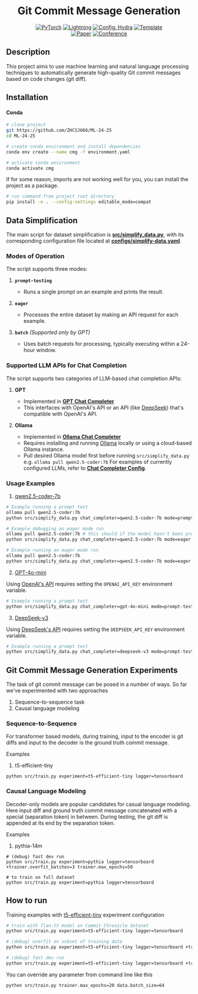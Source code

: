 <!--suppress HtmlDeprecatedAttribute -->
<div align="center">

# Git Commit Message Generation

<a href="https://pytorch.org/get-started/locally/"><img alt="PyTorch" src="https://img.shields.io/badge/PyTorch-ee4c2c?logo=pytorch&logoColor=white"></a>
<a href="https://pytorchlightning.ai/"><img alt="Lightning" src="https://img.shields.io/badge/-Lightning-792ee5?logo=pytorchlightning&logoColor=white"></a>
<a href="https://hydra.cc/"><img alt="Config: Hydra" src="https://img.shields.io/badge/Config-Hydra-89b8cd"></a>
<a href="https://github.com/ashleve/lightning-hydra-template"><img alt="Template" src="https://img.shields.io/badge/-Lightning--Hydra--Template-017F2F?style=flat&logo=github&labelColor=gray"></a><br>
[![Paper](http://img.shields.io/badge/paper-arxiv.1001.2234-B31B1B.svg)](https://www.nature.com/articles/nature14539)
[![Conference](http://img.shields.io/badge/AnyConference-year-4b44ce.svg)](https://papers.nips.cc/paper/2020)

</div>

## Description

This project aims to use machine learning and natural language processing techniques to automatically generate high-quality Git commit messages based on code changes (git diff).

## Installation

#### Conda

```bash
# clone project
git https://github.com/ZHCSJ666/ML-24-25
cd ML-24-25

# create conda environment and install dependencies
conda env create --name cmg -f environment.yaml

# activate conda environment
conda activate cmg
```

If for some reason, imports are not working well for you, you can install the project as a package.

```bash
# run command from project root directory
pip install -e . --config-settings editable_mode=compat
```

## **Data Simplification**

The main script for dataset simplification is **[src/simplify_data.py](src/simplify_data.py)**, with its corresponding configuration file located at **[configs/simplify-data.yaml](configs/simplify-data.yaml)**.

### **Modes of Operation**

The script supports three modes:

1. **`prompt-testing`**  
   - Runs a single prompt on an example and prints the result.
  
2. **`eager`**  
   - Processes the entire dataset by making an API request for each example.
  
3. **`batch`** *(Supported only by GPT)*  
   - Uses batch requests for processing, typically executing within a 24-hour window.

### **Supported LLM APIs for Chat Completion**

The script supports two categories of LLM-based chat completion APIs:

1. **GPT**  
   - Implemented in **[GPT Chat Completer](src/utils/chat_completion/gpt_chat_completer.py)**  
   - This interfaces with OpenAI's API or an API (like [DeepSeek](https://api-docs.deepseek.com/)) that's compatible
   with OpenAI's API.
  
2. **Ollama**  
   - Implemented in **[Ollama Chat Completer](src/utils/chat_completion/ollama_chat_completer.py)**  
   - Requires installing and running [Ollama](https://ollama.com/) locally or using a cloud-based Ollama instance.
   - Pull desired Ollama model first before running `src/simplify_data.py` e.g.  `ollama pull qwen2.5-coder:7b`
For examples of currently configured LLMs, refer to **[Chat Completer Config](configs/chat_completer)**.

### **Usage Examples**

1. [qwen2.5-coder-7b](configs/chat_completer/qwen2.5-coder-7b.yaml)
```bash
# Example running a prompt test
ollama pull qwen2.5-coder:7b
python src/simplify_data.py chat_completer=qwen2.5-coder-7b mode=prompt-testing split=test

# Example debugging an eager mode run
ollama pull qwen2.5-coder:7b # this should if the model hasn't been previously pulled or has been deleted
python src/simplify_data.py chat_completer=qwen2.5-coder-7b mode=eager debug_run=True

# Example running an eager mode run
ollama pull qwen2.5-coder:7b
python src/simplify_data.py chat_completer=qwen2.5-coder-7b mode=eager debug_run=False
```
2. [GPT-4o-mini](configs/chat_completer/gpt-4o-mini.yaml)

Using [OpenAI's API](https://platform.openai.com/docs/overview) requires setting the `OPENAI_API_KEY` environment variable.
```bash
# Example running a prompt test
python src/simplify_data.py chat_completer=gpt-4o-mini mode=prompt-testing split=test
```

3. [DeepSeek-v3](configs/chat_completer/deepseek-v3.yaml)

Using [DeepSeek's API](https://api-docs.deepseek.com/) requires setting the `DEEPSEEK_API_KEY` environment variable.
```bash
# Example running a prompt test
python src/simplify_data.py chat_completer=deepseek-v3 mode=prompt-testing split=test
```
## Git Commit Message Generation Experiments

The task of git commit message can be posed in a number of ways. So far we've experimented with two approaches
1. Sequence-to-sequence task
2. Causal language modeling

### Sequence-to-Sequence

For transformer based models, during training, input to the encoder is git diffs and input to the decoder is the ground
truth commit message.

Examples
1. t5-efficient-tiny
```shell
python src/train.py experiment=t5-efficient-tiny logger=tensorboard
```

### Causal Language Modeling

Decoder-only models are popular candidates for casual language modeling. Here input diff and ground truth commit message 
concatenated with a special (separation token) in between. During testing, the git diff is appended at its end by the
separation token.

Examples
1. pythia-14m
```shell
# (debug) fast dev run
python src/train.py experiment=pythia logger=tensorboard +trainer.overfit_batches=3 trainer.max_epochs=50

# to train on full dataset
python src/train.py experiment=pythia logger=tensorboard
```
## How to run

Training examples with [t5-efficient-tiny](configs/experiment/t5-efficient-tiny.yaml) experiment configuration

```bash
# train with flan-t5 model on Commit Chronicle dataset
python src/train.py experiment=t5-efficient-tiny logger=tensorboard

# (debug) overfit on subset of training data
python src/train.py experiment=t5-efficient-tiny logger=tensorboard +trainer.overfit_batches=3 trainer.max_epochs=50

# (debug) fast dev run
python src/train.py experiment=t5-efficient-tiny logger=tensorboard +trainer.fast_dev_run=True trainer=cpu
```

You can override any parameter from command line like this

```bash
python src/train.py trainer.max_epochs=20 data.batch_size=64
```
